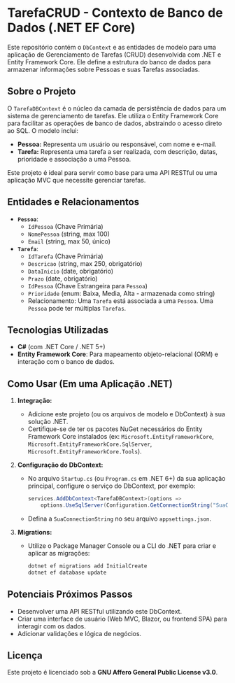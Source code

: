 # TarefaCRUD - Contexto de Banco de Dados (.NET EF Core)

Este repositório contém o `DbContext` e as entidades de modelo para uma aplicação de Gerenciamento de Tarefas (CRUD) desenvolvida com .NET e Entity Framework Core. Ele define a estrutura do banco de dados para armazenar informações sobre Pessoas e suas Tarefas associadas.

## Sobre o Projeto

O `TarefaDBContext` é o núcleo da camada de persistência de dados para um sistema de gerenciamento de tarefas. Ele utiliza o Entity Framework Core para facilitar as operações de banco de dados, abstraindo o acesso direto ao SQL. O modelo inclui:

* **Pessoa:** Representa um usuário ou responsável, com nome e e-mail.
* **Tarefa:** Representa uma tarefa a ser realizada, com descrição, datas, prioridade e associação a uma Pessoa.

Este projeto é ideal para servir como base para uma API RESTful ou uma aplicação MVC que necessite gerenciar tarefas.

## Entidades e Relacionamentos

* **`Pessoa`**:
    * `IdPessoa` (Chave Primária)
    * `NomePessoa` (string, max 100)
    * `Email` (string, max 50, único)
* **`Tarefa`**:
    * `IdTarefa` (Chave Primária)
    * `Descricao` (string, max 250, obrigatório)
    * `DataInicio` (date, obrigatório)
    * `Prazo` (date, obrigatório)
    * `IdPessoa` (Chave Estrangeira para `Pessoa`)
    * `Prioridade` (enum: Baixa, Media, Alta - armazenada como string)
    * Relacionamento: Uma `Tarefa` está associada a uma `Pessoa`. Uma `Pessoa` pode ter múltiplas `Tarefas`.

## Tecnologias Utilizadas

* **C#** (com .NET Core / .NET 5+)
* **Entity Framework Core**: Para mapeamento objeto-relacional (ORM) e interação com o banco de dados.

## Como Usar (Em uma Aplicação .NET)

1.  **Integração:**
    * Adicione este projeto (ou os arquivos de modelo e DbContext) à sua solução .NET.
    * Certifique-se de ter os pacotes NuGet necessários do Entity Framework Core instalados (ex: `Microsoft.EntityFrameworkCore`, `Microsoft.EntityFrameworkCore.SqlServer`, `Microsoft.EntityFrameworkCore.Tools`).

2.  **Configuração do DbContext:**
    * No arquivo `Startup.cs` (ou `Program.cs` em .NET 6+) da sua aplicação principal, configure o serviço do DbContext, por exemplo:
      ```csharp
      services.AddDbContext<TarefaDBContext>(options =>
          options.UseSqlServer(Configuration.GetConnectionString("SuaConnectionString")));
      ```
    * Defina a `SuaConnectionString` no seu arquivo `appsettings.json`.

3.  **Migrations:**
    * Utilize o Package Manager Console ou a CLI do .NET para criar e aplicar as migrações:
      ```bash
      dotnet ef migrations add InitialCreate
      dotnet ef database update
      ```

## Potenciais Próximos Passos

* Desenvolver uma API RESTful utilizando este DbContext.
* Criar uma interface de usuário (Web MVC, Blazor, ou frontend SPA) para interagir com os dados.
* Adicionar validações e lógica de negócios.

## Licença

Este projeto é licenciado sob a **GNU Affero General Public License v3.0**.
